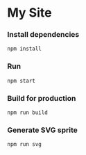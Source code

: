 # My Site

### Install dependencies

```
npm install
```

### Run

```
npm start
```

### Build for production

```
npm run build
```

### Generate SVG sprite

```
npm run svg
```
